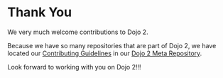 # Thank You

We very much welcome contributions to Dojo 2.

Because we have so many repositories that are part of Dojo 2, we have located our [Contributing Guidelines](https://github.com/dojo/meta/blob/master/CONTRIBUTING.md) in our [Dojo 2 Meta Repository](https://github.com/dojo/meta#readme).

Look forward to working with you on Dojo 2!!!
